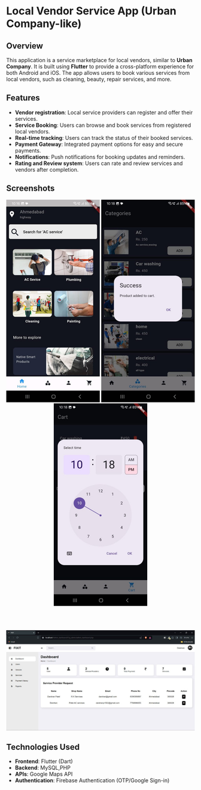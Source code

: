 # Local Vendor Service App (Urban Company-like)

## Overview
This application is a service marketplace for local vendors, similar to **Urban Company**. It is built using **Flutter** to provide a cross-platform experience for both Android and iOS. The app allows users to book various services from local vendors, such as cleaning, beauty, repair services, and more.

## Features
- **Vendor registration**: Local service providers can register and offer their services.
- **Service Booking**: Users can browse and book services from registered local vendors.
- **Real-time tracking**: Users can track the status of their booked services.
- **Payment Gateway**: Integrated payment options for easy and secure payments.
- **Notifications**: Push notifications for booking updates and reminders.
- **Rating and Review system**: Users can rate and review services and vendors after completion.

## Screenshots
<p align="center">
  <img src="Fixit.png" alt="Home Screen" width="250"/>
  <img src="Fixit2.png" alt="Service Booking" width="250"/>
  <img src="Fixit3.png" alt="Service Booking" width="250"/>
</p><br><br>
<p align="center">
  <img src="admin.png" alt="Home Screen"/>
</p>


## Technologies Used
- **Frontend**: Flutter (Dart)
- **Backend**: MySQL,PHP
- **APIs**: Google Maps API
- **Authentication**: Firebase Authentication (OTP/Google Sign-in)

